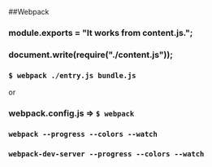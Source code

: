 ##Webpack
### module.exports = "It works from content.js.";
### document.write(require("./content.js"));

### `$ webpack ./entry.js bundle.js`
or
### webpack.config.js => `$ webpack`

### `webpack --progress --colors --watch`
### `webpack-dev-server --progress --colors --watch`
